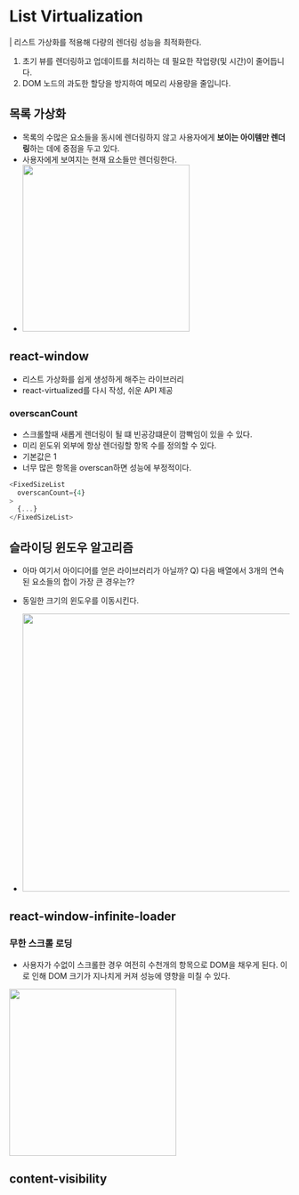 # List Virtualization

| 리스트 가상화를 적용해 다량의 렌더링 성능을 최적화한다.

1. 초기 뷰를 렌더링하고 업데이트를 처리하는 데 필요한 작업량(및 시간)이 줄어듭니다.
2. DOM 노드의 과도한 할당을 방지하여 메모리 사용량을 줄입니다.

## 목록 가상화

- 목록의 수많은 요소들을 동시에 렌더링하지 않고 사용자에게 **보이는 아이템만 렌더링**하는 데에 중점을 두고 있다.
- 사용자에게 보여지는 현재 요소들만 렌더링한다.
- <img src="https://patterns-dev-kr.github.io/static/df2940958f6717fc30cac1854b1b3a59/af315/list-virtualization04.png" width=300/>

## react-window

- 리스트 가상화를 쉽게 생성하게 해주는 라이브러리
- react-virtualized를 다시 작성, 쉬운 API 제공

### overscanCount

- 스크롤할때 새롭게 렌더링이 될 떄 빈공강떄문이 깜빡임이 있을 수 있다.
- 미리 윈도위 외부에 항상 렌더링할 항목 수를 정의할 수 있다.
- 기본값은 1
- 너무 많은 항목을 overscan하면 성능에 부정적이다.

```js
<FixedSizeList
  overscanCount={4}
>
  {...}
</FixedSizeList>
```

## 슬라이딩 윈도우 알고리즘

- 아마 여기서 아이디어를 얻은 라이브러리가 아닐까?
  Q) 다음 배열에서 3개의 연속된 요소들의 합이 가장 큰 경우는??

- 동일한 크기의 윈도우를 이동시킨다.
- <img src="https://media.vlpt.us/images/rladpwl0512/post/9f2dfeab-7850-4dfd-a434-eb7c0e0f3e90/image.png" width=500/>

## react-window-infinite-loader

### 무한 스크롤 로딩

- 사용자가 수없이 스크롤한 경우 여전히 수천개의 항목으로 DOM을 채우게 된다. 이로 인해 DOM 크기가 지나치게 커져 성능에 영향을 미칠 수 있다.

<img src="https://web-dev.imgix.net/image/tcFciHGuF3MxnTr1y5ue01OGLBn2/dKuKVjP02xWxO9LPoOuc.jpg?auto=format&w=1600" width=300/>

## content-visibility
